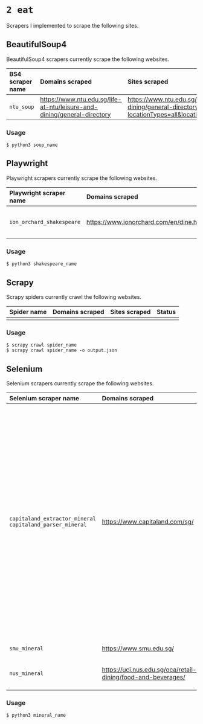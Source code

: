 # `2 eat`

Scrapers I implemented to scrape the following sites.

## BeautifulSoup4

BeautifulSoup4 scrapers currently scrape the following websites.

| BS4 scraper name | Domains scraped | Sites scraped | Status |
| :--- | :--- | :--- | :--- |
| `ntu_soup` | https://www.ntu.edu.sg/life-at-ntu/leisure-and-dining/general-directory | https://www.ntu.edu.sg/life-at-ntu/leisure-and-dining/general-directory?locationTypes=all&locationCategories=all&page=1 | :white_check_mark: |

### Usage

```console
$ python3 soup_name
```

## Playwright

Playwright scrapers currently scrape the following websites.

| Playwright scraper name | Domains scraped | Sites scraped | Status |
| :--- | :--- | :--- | :--- |
| `ion_orchard_shakespeare` | https://www.ionorchard.com/en/dine.html | - https://www.ionorchard.com/en/dine.html?category=Casual%20Dining%20and%20Takeaways<br> - https://www.ionorchard.com/en/dine.html?category=Restaurants%20and%20Cafes | :white_check_mark: |

### Usage

```console
$ python3 shakespeare_name
```

## Scrapy

Scrapy spiders currently crawl the following websites.

| Spider name | Domains scraped | Sites scraped | Status |
| :--- | :--- | :--- | :--- |
| | | | | 

### Usage

```console
$ scrapy crawl spider_name
$ scrapy crawl spider_name -o output.json
```

## Selenium

Selenium scrapers currently scrape the following websites.

| Selenium scraper name | Domains scraped | Sites scraped | Status |
| :--- | :--- | :--- | :--- |
| `capitaland_extractor_mineral`<br>`capitaland_parser_mineral` | https://www.capitaland.com/sg/ | - https://www.capitaland.com/sg/malls/plazasingapura/en/stores.html?category=foodandbeverage<br>- https://www.capitaland.com/sg/malls/aperia/en/stores.html?category=foodandbeverage<br>- https://www.capitaland.com/sg/malls/bedokmall/en/stores.html?category=foodandbeverage<br>- https://www.capitaland.com/sg/malls/bugisjunction/en/stores.html?category=foodandbeverage<br>- https://www.capitaland.com/sg/malls/bugisplus/en/stores.html?category=foodandbeverage<br>- https://www.capitaland.com/sg/malls/bugis-street/en/stores.html?category=foodandbeverage<br>- https://www.capitaland.com/sg/malls/bukitpanjangplaza/en/stores.html?category=foodandbeverage<br>- https://www.capitaland.com/sg/malls/clarkequay/en/stores.html?category=foodandbeverage<br>- https://www.capitaland.com/sg/malls/funan/en/stores.html?category=foodandbeverage<br>- https://www.capitaland.com/sg/malls/imm/en/stores.html?category=foodandbeverage<br>- https://www.capitaland.com/sg/malls/junction8/en/stores.html?category=foodandbeverage<br>- https://www.capitaland.com/sg/malls/lotone/en/stores.html?category=foodandbeverage<br>- https://www.capitaland.com/sg/malls/rafflescity/en/stores.html?category=foodandbeverage<br>- https://www.capitaland.com/sg/malls/tampinesmall/en/stores.html?category=foodandbeverage<br>- https://www.capitaland.com/sg/malls/westgate/en/stores.html?category=foodandbeverage<br> | :x: |
| `smu_mineral` | https://www.smu.edu.sg/ | https://www.smu.edu.sg/campus-life/visiting-smu/food-beverages-listing | :x: |
| `nus_mineral` | https://uci.nus.edu.sg/oca/retail-dining/food-and-beverages/ | - https://uci.nus.edu.sg/oca/retail-dining/food-and-beverages/<br> - https://uci.nus.edu.sg/oca/retail-dining/food-and-beverage-utown/<br> - https://uci.nus.edu.sg/oca/retail-dining/food-and-beverages-bukit-timah/ | :x: |

### Usage

```console
$ python3 mineral_name
```
